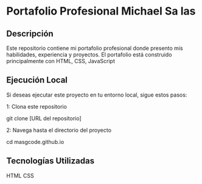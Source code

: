 # Portafolio Profesional Michael Sa las
## Descripción
Este repositorio contiene mi portafolio profesional donde presento mis habilidades, experiencia y proyectos. El portafolio está construido principalmente con HTML, CSS, JavaScript

## Ejecución Local
Si deseas ejecutar este proyecto en tu entorno local, sigue estos pasos:

1: Clona este repositorio

git clone [URL del repositorio]

2: Navega hasta el directorio del proyecto

cd masgcode.github.io

## Tecnologías Utilizadas
HTML
CSS